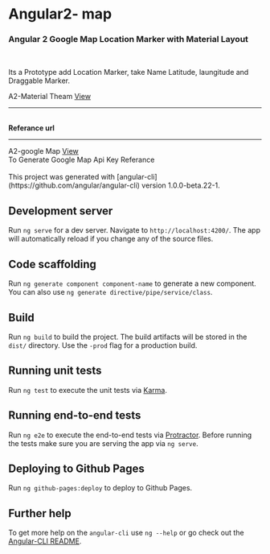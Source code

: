 # Angular2- map

<h3>Angular 2 Google Map Location Marker with Material Layout</h3>
<br/>
<p>Its a Prototype add Location Marker, take Name Latitude, laungitude and Draggable Marker.</p>
A2-Material Theam <a href="https://material.angular.io/">View</a>
<hr>
<br/>
<strong>Referance url</strong>
<hr />
A2-google Map <a href="https://angular-maps.com/">View</a>
<br/>
To Generate Google Map Api Key Referance <a href="https://developers.google.com/maps/documentation/javascript/get-api-key?hl=en#key"></a>
<br/><br/>
This project was generated with [angular-cli](https://github.com/angular/angular-cli) version 1.0.0-beta.22-1.

## Development server
Run `ng serve` for a dev server. Navigate to `http://localhost:4200/`. The app will automatically reload if you change any of the source files.

## Code scaffolding

Run `ng generate component component-name` to generate a new component. You can also use `ng generate directive/pipe/service/class`.

## Build

Run `ng build` to build the project. The build artifacts will be stored in the `dist/` directory. Use the `-prod` flag for a production build.

## Running unit tests

Run `ng test` to execute the unit tests via [Karma](https://karma-runner.github.io).

## Running end-to-end tests

Run `ng e2e` to execute the end-to-end tests via [Protractor](http://www.protractortest.org/).
Before running the tests make sure you are serving the app via `ng serve`.

## Deploying to Github Pages

Run `ng github-pages:deploy` to deploy to Github Pages.

## Further help

To get more help on the `angular-cli` use `ng --help` or go check out the [Angular-CLI README](https://github.com/angular/angular-cli/blob/master/README.md).
